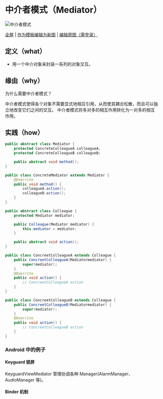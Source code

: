 # 中介者模式（Mediator）

![中介者模式](https://raw.githubusercontents.com/CodePoem/VDesignPatterns/master/docs/drawio/Mediator.png)

<a href = "https://www.draw.io/?lightbox=1#Uhttps://raw.githubusercontents.com/CodePoem/VDesignPatterns/master/docs/drawio/Mediator.png">全屏</a> |
<a href = "https://www.draw.io/#Uhttps://raw.githubusercontents.com/CodePoem/VDesignPatterns/master/docs/drawio/Mediator.png">作为模板编辑为新图</a> |
<a href = "https://www.draw.io/#HCodePoem/VDesignPatterns/master/docs/drawio/Mediator.drawio">编辑原图（需登录）</a>

## 定义（what）

- 用一个中介对象来封装一系列的对象交互。

## 缘由（why）

为什么需要中介者模式？

中介者模式使得各个对象不需要显式地相互引用，从而使其耦合松散，而且可以独立地改变它们之间的交互。
中介者模式将多对多的相互作用转化为一对多的相互作用。

## 实践（how）

```java
public abstract class Mediator {
    protected ConcreteColleagueA colleagueA;
    protected ConcreteColleagueB colleagueB;

    public abstract void method();
}

public class ConcreteMediator extends Mediator {
    @Overrite
    public void method() {
        colleagueA.action();
        colleagueB.action();
    }
}

public abstract class Colleague {
    protected Mediator mediator;

    public Colleague(Mediator mediator) {
        this.mediator = mediator;
    }

    public abstract void action();
}

public class ConcreetColleagueA extends Colleague {
    public ConcreetColleagueA(Mediatormediator) {
        super(mediator);
    }
    @Overrite
    public void action() {
        // ConcreetColleagueA action
    }
}

public class ConcreetColleagueB extends Colleague {
    public ConcreetColleagueB(Mediatormediator) {
        super(mediator);
    }
    @Overrite
    public void action() {
        // ConcreetColleagueB action
    }
}
```

### Android 中的例子

#### Keyguard 锁屏

KeyguardViewMediator 管理协调各种 Manager(AlarmManager、AudioManager 等)。

#### Binder 机制
